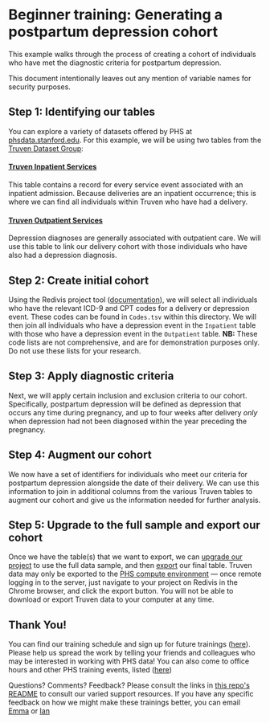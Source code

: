 # Beginner training: Generating a postpartum depression cohort
This example walks through the process of creating a cohort of individuals who have met the diagnostic criteria for postpartum depression.  

This document intentionally leaves out any mention of variable names for security purposes.


## Step 1: Identifying our tables
You can explore a variety of datasets offered by PHS at [phsdata.stanford.edu](https://phsdata.stanford.edu). For this example, we will be using two tables from the [Truven Dataset Group](https://redivis.com/StanfordPHS/Truven):

#### [Truven Inpatient Services](https://redivis.com/StanfordPHS/Truven/Truven-Inpatient-Services)
This table contains a record for every service event associated with an inpatient admission. Because deliveries are an inpatient occurrence; this is where we can find all individuals within Truven who have had a delivery.

#### [Truven Outpatient Services](https://redivis.com/StanfordPHS/Truven/Truven-Outpatient-Services)
Depression diagnoses are generally associated with outpatient care. We will use this table to link our delivery cohort with those individuals who have also had a depression diagnosis.


## Step 2: Create initial cohort
Using the Redivis project tool ([documentation](https://help.redivis.com/for-researchers/querying-data.html)), we will select all individuals who have the relevant ICD-9 and CPT codes for a delivery or depression event. These codes can be found in `Codes.tsv` within this directory. We will then join all individuals who have a depression event in the `Inpatient` table with those who have a depression event in the `Outpatient` table.
**NB:** These code lists are not comprehensive, and are for demonstration purposes only. Do not use these lists for your research.

## Step 3: Apply diagnostic criteria
Next, we will apply certain inclusion and exclusion criteria to our cohort. Specifically, postpartum depression will be defined as depression that occurs any time during pregnancy, and up to four weeks after delivery _only_ when depression had not been diagnosed within the year preceding the pregnancy.

## Step 4: Augment our cohort   
We now have a set of identifiers for individuals who meet our criteria for postpartum depression alongside the date of their delivery. We can use this information to join in additional columns from the various Truven tables to augment our cohort and give us the information needed for further analysis.

## Step 5: Upgrade to the full sample and export our cohort
Once we have the table(s) that we want to export, we can [upgrade our project](https://help.redivis.com/for-researchers/querying-data/samples.html) to use the full data sample, and then [export](https://help.redivis.com/for-researchers/querying-data/exports.html) our final table. Truven data may only be exported to the [PHS compute environment](https://web.stanford.edu/group/phs-dc/cgi-bin/wordpress/phs-windows-server/) — once remote logging in to the server, just navigate to your project on Redivis in the Chrome browser, and click the export button. You will not be able to download or export Truven data to your computer at any time.


## Thank You!  
You can find our training schedule and sign up for future trainings ([here](https://calendly.com/phsdatacore/phs-training)). Please help us spread the work by telling your friends and colleagues who may be interested in working with PHS data! You can also come to office hours and other PHS training events, listed ([here](https://calendly.com/phsdatacore))

Questions? Comments? Feedback? Please consult the links in [this repo's README](https://github.com/StanfordPHS/training) to consult our varied support resources. If you have any specific feedback on how we might make these trainings better, you can email [Emma](mailto:emma.hallgren@stanford.edu) or [Ian](mailto:ian@redivis.com)
